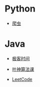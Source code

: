 # Python

- [爬虫](https://github.com/A11Might/SomePracticeCode/blob/master/spider/spider.md)

# Java

- [极客时间](https://github.com/A11Might/SomePracticeCode/blob/master/geekTime/geektime.md)

- [叶神算法课](https://github.com/A11Might/SomePracticeCode/blob/master/learningCode/particecode.md)

- [LeetCode](https://github.com/A11Might/SomePracticeCode/blob/master/leetCode/leetcode.md)
